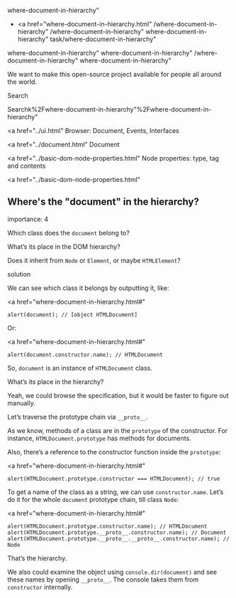 where-document-in-hierarchy"

- <a href="where-document-in-hierarchy.html"
  /where-document-in-hierarchy"
  /where-document-in-hierarchy"
  where-document-in-hierarchy"
  task/where-document-in-hierarchy"

<!-- -->

where-document-in-hierarchy"
where-document-in-hierarchy"
/where-document-in-hierarchy"
where-document-in-hierarchy"

We want to make this open-source project available for people all around the world.

Search

Searchk%2Fwhere-document-in-hierarchy"%2Fwhere-document-in-hierarchy" </a>

<a href="../ui.html" Browser: Document, Events, Interfaces</span></a>

<a href="../document.html" Document</span></a>

<a href="../basic-dom-node-properties.html" Node properties: type, tag and contents</span></a>

<a href="../basic-dom-node-properties.html"

## Where's the "document" in the hierarchy?

<span class="task__importance" title="How important is the task, from 1 to 5">importance: 4</span>

Which class does the `document` belong to?

What’s its place in the DOM hierarchy?

Does it inherit from `Node` or `Element`, or maybe `HTMLElement`?

solution

We can see which class it belongs by outputting it, like:

<a href="where-document-in-hierarchy.html#"
<a href="where-document-in-hierarchy.html#" class="toolbar__button toolbar__button_edit" title="open in sandbox"></a>

    alert(document); // [object HTMLDocument]

Or:

<a href="where-document-in-hierarchy.html#"
<a href="where-document-in-hierarchy.html#" class="toolbar__button toolbar__button_edit" title="open in sandbox"></a>

    alert(document.constructor.name); // HTMLDocument

So, `document` is an instance of `HTMLDocument` class.

What’s its place in the hierarchy?

Yeah, we could browse the specification, but it would be faster to figure out manually.

Let’s traverse the prototype chain via `__proto__`.

As we know, methods of a class are in the `prototype` of the constructor. For instance, `HTMLDocument.prototype` has methods for documents.

Also, there’s a reference to the constructor function inside the `prototype`:

<a href="where-document-in-hierarchy.html#"
<a href="where-document-in-hierarchy.html#" class="toolbar__button toolbar__button_edit" title="open in sandbox"></a>

    alert(HTMLDocument.prototype.constructor === HTMLDocument); // true

To get a name of the class as a string, we can use `constructor.name`. Let’s do it for the whole `document` prototype chain, till class `Node`:

<a href="where-document-in-hierarchy.html#"
<a href="where-document-in-hierarchy.html#" class="toolbar__button toolbar__button_edit" title="open in sandbox"></a>

    alert(HTMLDocument.prototype.constructor.name); // HTMLDocument
    alert(HTMLDocument.prototype.__proto__.constructor.name); // Document
    alert(HTMLDocument.prototype.__proto__.__proto__.constructor.name); // Node

That’s the hierarchy.

We also could examine the object using `console.dir(document)` and see these names by opening `__proto__`. The console takes them from `constructor` internally.
